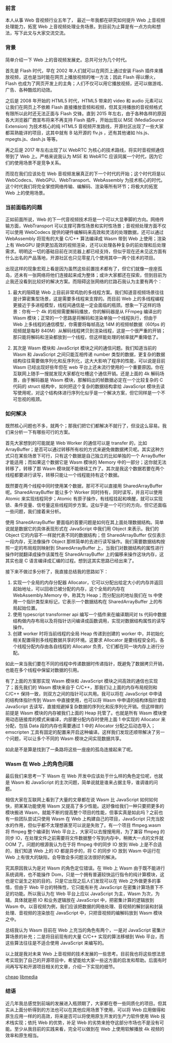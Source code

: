 ### 前言

本人从事 Web 音视频行业五年了， 最近一年我都在研究如何提升 Web 上音视频处理能力，拓宽 Web 上音视频处理业务场景。到目前为止算是有一点方向和想法，写下此文与大家交流交流。

### 背景

简单介绍一下 Web 上的音视频发展史。总共可分为几个时代。

首先是 Flash 时代，早在 2002 年人们就可以在网页上通过安装 Flash 插件来播放视频，这也是当时能在网页上播放视频的唯一方法；因此 Flash 得以爆火，Flash 也成为了网页开发上的主角；人们不仅可以用它播放视频，还可以做游戏、广告、各种酷炫的动效。

之后是 2008 年开始的 HTML5 时代，HTML5 带来的 video 和 audio 元素可以让我们在网页上不依赖 Flash 直接播放音频和视频，但其支持播放的音视频格式有限所以此时还无法正面与 Flash 交锋。直到 2015 年左右，由于各种各样的原因各大浏览器厂商宣布将来不再支持 Flash 插件，开始出现以 MSE (MediaSource Extension) 为技术核心的纯 HTML5 音视频开发路线，开源社区出现了一些大家都耳熟能详的项目，这其中就有 B 站开源的 flv.js ，还有其他诸如 hls.js、mpegts.js、dash.js 等等。

再之后是 2017 年左右出现了以 WebRTC 为核心的技术路线，将实时音视频通信带到了 Web 上。严格来说我认为 MSE 和 WebRTC 应该同属一个时代，因为它们的使用场景不是竞争关系。

而现在我们应该处在 Web 音视频发展真正的下一个时代的开始；这个时代将是以 WebCodecs、WebGPU、WebTransport、WebAssembly 为技术核心的时代。这个时代我们将完全掌控网络传输、编解码、渲染等所有环节；将极大的拓宽 Web 上的使用场景。

### 当前面临的问题

正如前面所说，Web 的下一代音视频技术将是一个可以大显拳脚的方向。网络传输方面，WebTransport 可以支撑可靠性场景和实时性场景；音视频处理方面不仅可以使用 WebCodecs 提供的硬件编解码来高效和灵活的处理数据，还可以通过 WebAssembly 将现有的大量 C/C++ 算法编译成 Wasm 带到 Web 上使用；渲染上有 WebGPU 提供更加高效的视频渲染，还可以处理各种复杂的前处理和后处理需求。明明这一切的基础目前在浏览器上都已经支持，但似乎现在还未见这方面有什么出名的产品落地，开源社区也只见零星几个使用其中一两个技术的项目。

出现这样的现象宏观上看是因为虽然这些前置技术都有了，但它们就像一座座孤岛，还未有一张网络将他们连接起来成为整体；或许大家都还在探索，但到目前为止我还没看到比较好的解决方案。而阻碍这张网络的拦路石我认为主要有两个：

 1. 最大的阻碍是 Web 上目前非常鸡肋的多线程方案。我们知道音视频场景往往是计算密集型场景，这是需要多线程来支撑的。而目前 Web 上的多线程编程更接近于多进程模型，线程间通信是一定会面临的瓶颈。想象一下这样的场景：你有一个 4k 的视频需要解码播放，你的解码器是从 FFmpeg 编译出的 Wasm 模块；正常的一个思路是将解码和渲染单独一个线程执行，但由于 Web 上多线程的通信模型，你需要将每帧高达 14M 的视频帧数据（60fps 的视频就是每秒 840M）从解码线程拷贝到渲染线程，这是一个很严重的开销；那只能将解码和渲染都放到一个线程，但这样能处理的帧率就严重降低了。

 2. 其次是 Wasm 模块和 JavaScript 模块之间的通信问题。我们知道当前的 Wasm 和 JavaScript 之间只能互相传递 number 类型的数据，更复杂的数据结构往往需要做序列化和反序列化，这大大影响了程序的性能，可以说是目前 Wasm 已经出现好些年但在 web 平台上还未流行使用的一个重要原因。你在互联网上随手一搜就发现大家都在吐槽这个通信开销。还是上面的 4k 解码场景，由于解码器是 Wasm 模块，那解码出的帧数据必定在一个比较复杂的 C 代码的 struct 结构中，如何把这个复杂的数据结构拿给 JavaScript 模块去读写使用呢，对这个结构体进行序列化似乎是一个解决方案，但它同样是一个不可忽视的瓶颈。

### 如何解决

既然核心问题也不多，就两个；那我们把它们都解决不就行了，但没这么容易。我们来分析一下有哪些可行的方案。

首先大家想到的可能就是 Web Worker 的通信可以是 transfer 的，比如 ArrayBuffer；是否可以通过转移所有权的方式来避免做数据拷贝呢。其实这种方式只在某些场景下可行，只有这个数据是自己独立的比如单独的一个 ArrayBuffer 才能适用；而如果这个数据它是 Wasm 模块的 Memory 中的一部分；这你就无法转移了，转移了那 Wasm 模块就不能继续工作了。其次是我这个数据若要在两个线程都要进行读写，转移只能让一个线程能持有这个数据。

既然要在两个线程中同时使用某个数据，那可不可以直接用  SharedArrayBuffer 呢。SharedArrayBuffer 能让多个 Worker 同时持有，同时读写，并且可以使用 Atomic 来实现线程同步；Atomic 有原子操作，有线程挂起和唤醒，就可以实现锁、条件变量、信号量这些线程同步方案。这似乎是一个可行的方向，但它还面临一些问题，我们接着来分析。

使用 SharedArrayBuffer 要面临的首要问题是如何在其上面处理数据结构。简单说就是数据它的具体表现形式在 JavaScript 中我们用 Object 来表示。我们的 Object 它的内容不一样就代表不同的数据结构；但 SharedArrayBuffer 仅仅表示一段内存，无法像操作 Object 那样简单的去进行读写操作。我们需要数据结构按照一定的布局规则映射到 SharedArrayBuffer 上，当我们对数据结构的属性进行操作时就翻译成操作该属性在 SharedArrayBuffer 上的偏移来操作这块内存，这其实也是 C 语言编译成汇编的过程。想到这其实思路已经出来了。

接下来不做过多分析了，我直接总结我的思路如下：

1. 实现一个全局的内存分配器 Allocator，它可以分配出给定大小的内存并返回起始地址，可以回收已被分配的内存，这个全局的内存在 WebAssembly.Memory 中，称其为 Heap；而分配出的地址我们在 ts 中使用一个指针类型来标记，它表示一个数据结构在 SharedArrayBuffer 上的布局起始位置。
2. 使用 typescript transformer api 编写一个插件来在编译期间对 ts 代码中数据结构做内存布局以及将指针访问编译成函数调用，实现对数据结构属性的读写操作。
3. 创建 worker 时将当前线程的全局 Heap 传递到创建的 worker 中，并初始化相关配置得到多线程数据共享的环境。这要求 Allocator 是要线程安全的。各个线程分配内存由各自线程的 Allocator 负责，它们都在同一块内存上进行分配。

如此一来当我们要在不同的线程中传递数据时传递指针，既避免了数据拷贝开销，也能在多个线程中保留对数据的引用。

有了上面的方案那实现 Wasm 模块和 JavaScript 模块之间高效的通信也实现了；首先我们的 Wasm 模块来自于 C/C++，那我们让上面的内存布局规则和 C/C++ 保持一致，则双方之间的指针可以共用。我可以将在 JavaScript 中申请的结构体指针传到 Wasm 中直接使用，也可以将 Wasm 中申请的结构体指针拿给 JavaScript 去读写，直接规避掉复杂数据的序列化和反序列化开销。但这样做的前提是 Wasm 模块的内存被我们上面的 Heap 托管了。也就是所有 Wasm 模块使用动态链接库的模式来编译，内部要分配内存时使用上面 1 中实现的 Allocator 来分配，包括 Data 段的内存也需要通过 1 中的 Allocator 分配之后动态导入；emscripten 工具有固定的配置来开启这种编译。这样我们发现还顺带解决了另一个问题，可以让多个不同的 Wasm 模块之间实现数据共享。

如此是不是算是找到了一条路将这些一座座的孤岛连接起来了呢。

### Wasm 在 Web 上的角色问题

最后我们来思考一下 Wasm 在 Web 开发中应该处于什么样的角色定位呢，也就是 Wasm 和 JavaScript 的主次问题，简单说就是谁来占据主导，谁调谁的问题。

相信大家在互联网上看到了大量的文章都在说 Wasm 比 JavaScript 如何如何快，把某某功能使用 Wasm 又提高了多少性能。这好像给我们一种只要把更多的模块搬进 Wasm，就能不断的提高整个项目的性能，但事实真是如此吗？之前也有一些团队尝试只使用 Wasm 在 Web 上构建自己的项目，JavaScript 只充当胶水的作用，但似乎都不太理想甚至可以说是失败了。有一个项目 ffmpeg.wasm 将 ffmpeg 整个编译到 Web 平台上，大家可以去搜搜用用，为了兼容 ffmpeg 的同步 IO，在处理文件之前需要将文件数据整个写到内存中，稍微大一点的文件就 OOM 了。问题的根源我认为在于将 ffmpeg 中的同步 IO 放到 Web 上是不合适的，我们知道 Web 上的 IO 都是异步的，将 C 的同步 IO 放到 Wasm 中运行在 Web 上有很大的缺陷，会导致会多问题没法很好的解决。

究其原因我认为是对 Wasm 的角色定位错误。在 Web 上 Wasm 由于既不能进行系统调用，也不能操作 Dom，只是一个拥有普遍较快运行指令的纯计算模块，这也是它诞生之初的目的。只是它出现之后人们发现可以在 Web 之外做更多的事情，但由于 Web 平台的特殊性，它只能有补充 JavaScript 在密集计算场景下不足的功能。所以我认为在 Web 平台上应以 JavaScript 为主，Wasm 为次，为辅。具体就是把 IO 和业务逻辑放在 JavaScript 中，把密集计算的逻辑放到 Wasm 中。以音视频为例，我们应该把数据的网络处理、音视频的解封装和封装处理、音视频的渲染放在 JavaScript 中，只把音视频的编解码放到 Wasm 模块之中。

总结我认为 Wasm 目前在 Web 上充当的角色有两个，一是对 JavaScript 密集计算场景的补充；二是将目前现有的大量 C/C++ 实现的算法移植到 Web 平台，而这些算法往往是不适合使用 JavaScript 来编写的。

以上就是我对未来 Web 上音视频的技术发展的一些思考。目前我也将这些想法思考实现到了自己的开源项目中，希望能给大家一些这方面的启发和帮助。后面有时间再写写和开源项目相关的文章，介绍一下实现的细节。

[cheap](https://github.com/zhaohappy/cheap)
[libmedia](https://github.com/zhaohappy/libmedia)

### 结语

近几年我总感觉到前端的发展进入瓶颈期了，大家都在卷一些同质化的项目。但其实从上面分析得到的方法也可以在其他应用场景下使用，可以将 Web 应用做得和原生应用一样的的高效，将来是否可以将使用原生开发的生产力软件使用 Web 技术栈实现；依托 Web 的优势，补足 Web 的劣势来抢夺这部分市场也不是没有可能。至少从我目前的实践来看，完全可以做到在 Web 上使用软解播放 4k 视频的效率和原生相当。